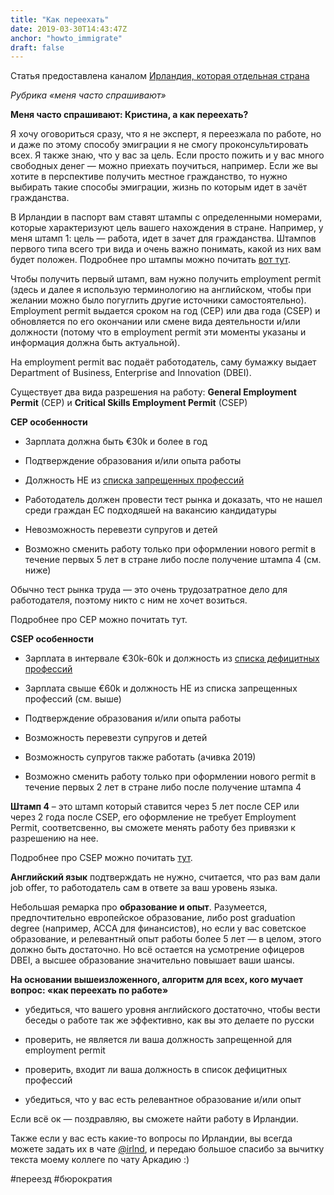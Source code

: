 ```yaml
---
title: "Как переехать"
date: 2019-03-30T14:43:47Z
anchor: "howto_immigrate"
draft: false
---
```


Статья предоставлена каналом [Ирландия, которая отдельная страна](https://t.me/irelandasinrepublicofireland)

_Рубрика «меня часто спрашивают»_

__Меня часто спрашивают: Кристина, а как переехать?__

Я хочу оговориться сразу, что я не эксперт, я переезжала по работе, но и даже по этому способу эмиграции я не смогу проконсультировать всех. Я также знаю, что у вас за цель. Если просто пожить и у вас много свободных денег — можно приехать поучиться, например. Если же вы хотите в перспективе получить местное гражданство, то нужно выбирать такие способы эмиграции, жизнь по которым идет в зачёт гражданства.

В Ирландии в паспорт вам ставят штампы с определенными номерами, которые характеризуют цель вашего нахождения в стране. Например, у меня штамп 1: цель — работа, идет в зачет для гражданства. Штампов первого типа всего три вида и очень важно понимать, какой из них вам будет положен. Подробнее про штампы можно почитать [вот тут](http://www.inis.gov.ie/en/inis/pages/registration-stamps).

Чтобы получить первый штамп, вам нужно получить employment permit (здесь и далее я использую терминологию на английском, чтобы при желании можно было погуглить другие источники самостоятельно). Employment permit выдается сроком на год (CEP) или два года (CSEP) и обновляется по его окончании или смене вида деятельности и/или должности (потому что в employment permit эти моменты указаны и информация должна быть актуальной). 

На employment permit вас подаёт работодатель, саму бумажку выдает Department of Business, Enterprise and Innovation (DBEI).

Существует два вида разрешения на работу: __General Employment Permit__ (CEP) и __Critical Skills Employment Permit__ (CSEP)

__CEP особенности__

- Зарплата должна быть €30k и более в год

- Подтверждение образования и/или опыта работы

- Должность НЕ из [списка запрещенных профессий](https://dbei.gov.ie/en/What-We-Do/Workplace-and-Skills/Employment-Permits/Employment-Permit-Eligibility/Ineligible-Categories-of-Employment/)

- Работодатель должен провести тест рынка и доказать, что не нашел среди граждан ЕС подходяшей на вакансию кандидатуры 

- Невозможность перевезти супругов и детей

- Возможно сменить работу только при оформлении нового permit в течение первых 5 лет в стране либо после получение штампа 4 (см. ниже)

Обычно тест рынка труда — это очень трудозатратное дело для работодателя, поэтому никто с ним не хочет возиться.

Подробнее про CEP можно почитать тут.

__СSEP особенности__

- Зарплата в интервале €30k-60k и должность из [списка дефицитных профессий](https://dbei.gov.ie/en/What-We-Do/Workplace-and-Skills/Employment-Permits/Employment-Permit-Eligibility/Highly-Skilled-Eligible-Occupations-List/)

- Зарплата свыше €60k и должность НЕ из списка запрещенных профессий (см. выше)

- Подтверждение образования и/или опыта работы

- Возможность перевезти супругов и детей

- Возможность супругов также работать (ачивка 2019)

- Возможно сменить работу только при оформлении нового permit в течение первых 2 лет в стране либо после получение штампа 4

__Штамп 4__ – это штамп который ставится через 5 лет после CEP или через 2 года после CSEP, его оформление не требует Employment Permit, соответсвенно, вы сможете менять работу без привязки к разрешению на нее.

Подробнее про CSEP можно почитать [тут](https://dbei.gov.ie/en/What-We-Do/Workplace-and-Skills/Employment-Permits/Permit-Types/Critical-Skills-Employment-Permit/).

__Английский язык__ подтверждать не нужно, считается, что раз вам дали job offer, то работодатель сам в ответе за ваш уровень языка.

Небольшая ремарка про __образование и опыт__. Разумеется, предпочтительно европейское образование, либо post graduation degree (например, ACCA для финансистов), но если у вас советское образование, и релевантный опыт работы более 5 лет — в целом, этого должно быть достаточно. Но всё остается на усмотрение офицеров DBEI, а высшее образование значительно повышает ваши шансы.


__На основании вышеизложенного, алгоритм для всех, кого мучает вопрос: «как переехать по работе»__

- убедиться, что вашего уровня английского достаточно, чтобы вести беседы о работе так же эффективно, как вы это делаете по русски

- проверить, не является ли ваша должность запрещенной для employment permit

- проверить, входит ли ваша должность в список дефицитных профессий

- убедиться, что у вас есть релевантное образование и/или опыт

Если всё ок — поздравляю, вы сможете найти работу в Ирландии.

Также если у вас есть какие-то вопросы по Ирландии, вы всегда можете задать их в чате [@irlnd](https://t.me/irlnd), и передаю большое спасибо за вычитку текста моему коллеге по чату Аркадию :)

#переезд #бюрократия

